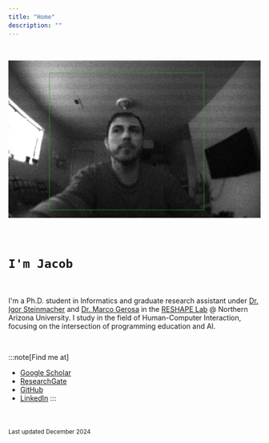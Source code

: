 ```yaml
---
title: "Home"
description: ""
---
```


<br />

![Me, in a FITS format image](../../static/img/me_in_fits.png)

<br />

# `I'm Jacob`

<br />

I'm a Ph.D. student in Informatics and graduate research assistant under [Dr. Igor Steinmacher](https://scholar.google.com/citations?user=I8o8rfoAAAAJ&hl=en) and [Dr. Marco Gerosa](https://scholar.google.com/citations?user=kjtuhEQAAAAJ&hl=en) in the [RESHAPE Lab](https://www.reshapelab.site) @ Northern Arizona University. I study in the field of Human-Computer Interaction, focusing on the intersection of programming education and AI.

<br />

:::note[Find me at]
- [Google Scholar](https://scholar.google.com/citations?user=4maC0rUAAAAJ&hl=en&oi=ao)
- [ResearchGate](https://www.researchgate.net/profile/Jacob-Penney-2/research)
- [GitHub](https://github.com/mcauley-penney)
- [LinkedIn](https://www.linkedin.com/in/jacob-m-penney)
:::

<br />

<sub>Last updated December 2024</sub>
